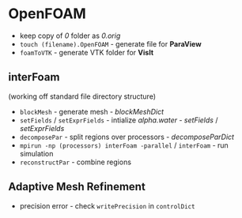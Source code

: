 # OpenFOAM
- keep copy of _0_ folder as _0.orig_  
- `touch (filename).OpenFOAM` - generate file for __ParaView__  
- `foamToVTK` - generate VTK folder for __VisIt__
## interFoam
(working off standard file directory structure)  
- `blockMesh` - generate mesh - _blockMeshDict_
- `setFields` / `setExprFields` - intialize _alpha.water_ - _setFields_ / _setExprFields_
- `decomposePar` - split regions over processors - _decomposeParDict_
- `mpirun -np (processors) interFoam -parallel` / `interFoam` - run simulation
- `reconstructPar` - combine regions

## Adaptive Mesh Refinement
- precision error - check `writePrecision` in `controlDict`

